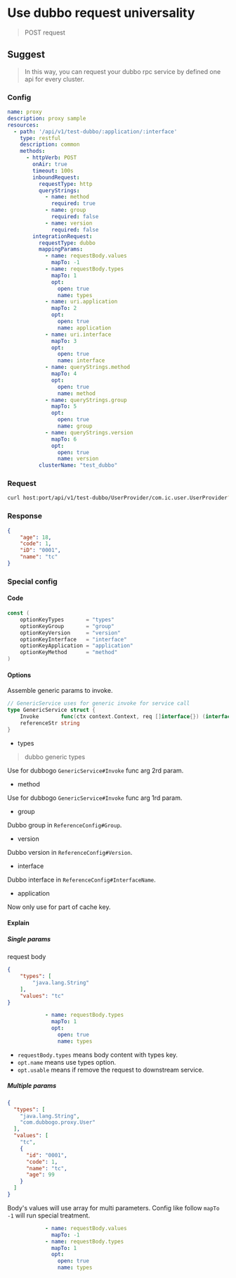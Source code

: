 # Use dubbo request universality

> POST request

## Suggest

> In this way, you can request your dubbo rpc service by defined one api for every cluster.

### Config

```yaml
name: proxy
description: proxy sample
resources:
  - path: '/api/v1/test-dubbo/:application/:interface'
    type: restful
    description: common
    methods:
      - httpVerb: POST
        onAir: true
        timeout: 100s
        inboundRequest:
          requestType: http
          queryStrings:
            - name: method
              required: true
            - name: group
              required: false
            - name: version
              required: false
        integrationRequest:
          requestType: dubbo
          mappingParams:
            - name: requestBody.values
              mapTo: -1
            - name: requestBody.types
              mapTo: 1
              opt:
                open: true
                name: types
            - name: uri.application
              mapTo: 2
              opt:
                open: true
                name: application
            - name: uri.interface
              mapTo: 3
              opt:
                open: true
                name: interface
            - name: queryStrings.method
              mapTo: 4
              opt:
                open: true
                name: method
            - name: queryStrings.group
              mapTo: 5
              opt:
                open: true
                name: group
            - name: queryStrings.version
              mapTo: 6
              opt:
                open: true
                name: version
          clusterName: "test_dubbo"
```

### Request

```bash
curl host:port/api/v1/test-dubbo/UserProvider/com.ic.user.UserProvider?method=GetUserByName&group=test&version=1.0.0 -X POST -d '{"types":["java.lang.String"],"values":"tc"}' --header "Content-Type: application/json"
```

### Response

```json
{
    "age": 18,
    "code": 1,
    "iD": "0001",
    "name": "tc"
}
```

### Special config

#### Code

```go
const (
	optionKeyTypes       = "types"
	optionKeyGroup       = "group"
	optionKeyVersion     = "version"
	optionKeyInterface   = "interface"
	optionKeyApplication = "application"
	optionKeyMethod      = "method"
)
```

#### Options

Assemble generic params to invoke.

```go
// GenericService uses for generic invoke for service call
type GenericService struct {
	Invoke       func(ctx context.Context, req []interface{}) (interface{}, error) `dubbo:"$invoke"`
	referenceStr string
}
```

- types

> dubbo generic types

Use for dubbogo `GenericService#Invoke` func arg 2rd param.

- method

Use for dubbogo `GenericService#Invoke` func arg 1rd param.

- group

Dubbo group in `ReferenceConfig#Group`. 

- version

Dubbo version in `ReferenceConfig#Version`.

- interface

Dubbo interface in `ReferenceConfig#InterfaceName`.

- application

Now only use for part of cache key.

#### Explain

##### Single params 

request body

```json
{
    "types": [
        "java.lang.String"
    ],
    "values": "tc"
}
```

```yaml
            - name: requestBody.types
              mapTo: 1
              opt:
                open: true
                name: types
```

- `requestBody.types` means body content with types key.
- `opt.name` means use types option.
- `opt.usable` means if remove the request to downstream service.

##### Multiple params

```json
{
  "types": [
    "java.lang.String",
    "com.dubbogo.proxy.User"
  ],
  "values": [
    "tc",
    {
      "id": "0001",
      "code": 1,
      "name": "tc",
      "age": 99
    }
  ]
}
```

Body's values will use array for multi parameters. Config like follow `mapTo -1` will run special treatment.

```yaml
            - name: requestBody.values
              mapTo: -1
            - name: requestBody.types
              mapTo: 1
              opt:
                open: true
                name: types
```

